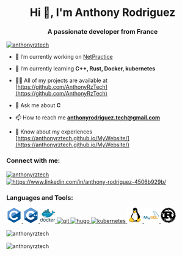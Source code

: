 <h1 align="center">Hi 👋, I'm Anthony Rodriguez</h1>
<h3 align="center">A passionate developer from France</h3>

<p align="left"> <a href="https://twitter.com/anthonyrztech" target="blank"><img src="https://img.shields.io/twitter/follow/anthonyrztech?logo=twitter&style=for-the-badge" alt="anthonyrztech" /></a> </p>

- 🔭 I’m currently working on [NetPractice](https://github.com/AnthonyRzTech/NetPractice)

- 🌱 I’m currently learning **C++, Rust, Docker, kubernetes**

- 👨‍💻 All of my projects are available at [https://github.com/AnthonyRzTech](https://github.com/AnthonyRzTech)

- 💬 Ask me about **C**

- 📫 How to reach me **anthonyrodriguez.tech@gmail.com**

- 📄 Know about my experiences [https://anthonyrztech.github.io/MyWebsite/](https://anthonyrztech.github.io/MyWebsite/)

<h3 align="left">Connect with me:</h3>
<p align="left">
<a href="https://twitter.com/anthonyrztech" target="blank"><img align="center" src="https://raw.githubusercontent.com/rahuldkjain/github-profile-readme-generator/master/src/images/icons/Social/twitter.svg" alt="anthonyrztech" height="30" width="40" /></a>
<a href="https://linkedin.com/in/https://www.linkedin.com/in/anthony-rodriguez-4506b929b/" target="blank"><img align="center" src="https://raw.githubusercontent.com/rahuldkjain/github-profile-readme-generator/master/src/images/icons/Social/linked-in-alt.svg" alt="https://www.linkedin.com/in/anthony-rodriguez-4506b929b/" height="30" width="40" /></a>
</p>

<h3 align="left">Languages and Tools:</h3>
<p align="left"> <a href="https://www.cprogramming.com/" target="_blank" rel="noreferrer"> <img src="https://raw.githubusercontent.com/devicons/devicon/master/icons/c/c-original.svg" alt="c" width="40" height="40"/> </a> <a href="https://www.w3schools.com/cpp/" target="_blank" rel="noreferrer"> <img src="https://raw.githubusercontent.com/devicons/devicon/master/icons/cplusplus/cplusplus-original.svg" alt="cplusplus" width="40" height="40"/> </a> <a href="https://www.docker.com/" target="_blank" rel="noreferrer"> <img src="https://raw.githubusercontent.com/devicons/devicon/master/icons/docker/docker-original-wordmark.svg" alt="docker" width="40" height="40"/> </a> <a href="https://git-scm.com/" target="_blank" rel="noreferrer"> <img src="https://www.vectorlogo.zone/logos/git-scm/git-scm-icon.svg" alt="git" width="40" height="40"/> </a> <a href="https://gohugo.io/" target="_blank" rel="noreferrer"> <img src="https://api.iconify.design/logos-hugo.svg" alt="hugo" width="40" height="40"/> </a> <a href="https://kubernetes.io" target="_blank" rel="noreferrer"> <img src="https://www.vectorlogo.zone/logos/kubernetes/kubernetes-icon.svg" alt="kubernetes" width="40" height="40"/> </a> <a href="https://www.linux.org/" target="_blank" rel="noreferrer"> <img src="https://raw.githubusercontent.com/devicons/devicon/master/icons/linux/linux-original.svg" alt="linux" width="40" height="40"/> </a> <a href="https://www.mysql.com/" target="_blank" rel="noreferrer"> <img src="https://raw.githubusercontent.com/devicons/devicon/master/icons/mysql/mysql-original-wordmark.svg" alt="mysql" width="40" height="40"/> </a> <a href="https://www.rust-lang.org" target="_blank" rel="noreferrer"> <img src="https://raw.githubusercontent.com/devicons/devicon/master/icons/rust/rust-plain.svg" alt="rust" width="40" height="40"/> </a> </p>

<p><img align="center" src="https://github-readme-stats.vercel.app/api/top-langs?username=anthonyrztech&show_icons=true&locale=en&layout=compact" alt="anthonyrztech" /></p>

<p><img align="center" src="https://github-readme-streak-stats.herokuapp.com/?user=anthonyrztech&" alt="anthonyrztech" /></p>

